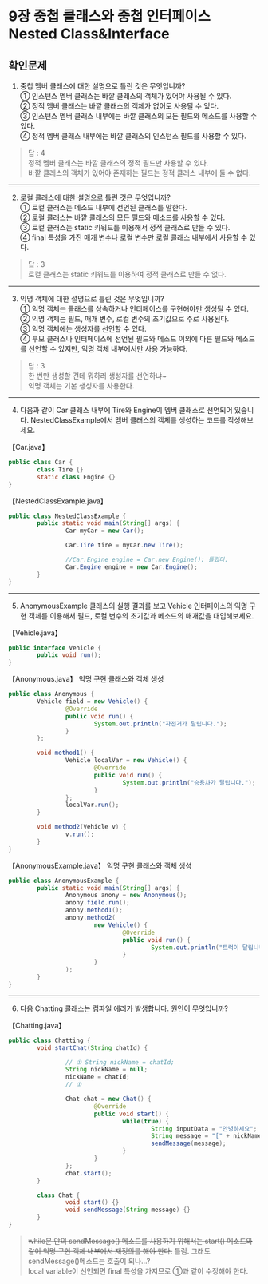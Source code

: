 # 9장 중첩 클래스와 중첩 인터페이스 Nested Class&Interface

## 확인문제

1. 중첩 멤버 클래스에 대한 설명으로 틀린 것은 무엇입니까?  
  ① 인스턴스 멤버 클래스는 바깥 클래스의 객체가 있어야 사용될 수 있다.  
  ② 정적 멤버 클래스는 바깥 클래스의 객체가 없어도 사용될 수 있다.  
  ③ 인스턴스 멤버 클래스 내부에는 바깥 클래스의 모든 필드와 메소드를 사용할 수 있다.  
  ④ 정적 멤버 클래스 내부에는 바깥 클래스의 인스턴스 필드를 사용할 수 있다.  

> 답 : 4  
정적 멤버 클래스는 바깥 클래스의 정적 필드만 사용할 수 있다.  
바깥 클래스의 객체가 있어야 존재하는 필드는 정적 클래스 내부에 둘 수 없다.  
  
---

2. 로컬 클래스에 대한 설명으로 틀린 것은 무엇입니까?  
  ① 로컬 클래스는 메소드 내부에 선언된 클래스를 말한다.  
  ② 로컬 클래스는 바깥 클래스의 모든 필드와 메소드를 사용할 수 있다.  
  ③ 로컬 클래스는 static 키워드를 이용해서 정적 클래스로 만들 수 있다.  
  ④ final 특성을 가진 매개 변수나 로컬 변수만 로컬 클래스 내부에서 사용할 수 있다.  

> 답 : 3  
로컬 클래스는 static 키워드를 이용하여 정적 클래스로 만들 수 없다.  
  
---

3. 익명 객체에 대한 설명으로 틀린 것은 무엇입니까?  
  ① 익명 객체는 클래스를 상속하거나 인터페이스를 구현해야만 생성될 수 있다.  
  ② 익명 객체는 필드, 매개 변수, 로컬 변수의 초기값으로 주로 사용된다.  
  ③ 익명 객체에는 생성자를 선언할 수 있다.  
  ④ 부모 클래스나 인터페이스에 선언된 필드와 메소드 이외에 다른 필드와 메소드를 선언할 수 있지만, 익명 객체 내부에서만 사용 가능하다.  

> 답 : 3  
한 번만 생성할 건데 뭐하러 생성자를 선언하냐~  
익명 객체는 기본 생성자를 사용한다.  
  
---

4. 다음과 같이 Car 클래스 내부에 Tire와 Engine이 멤버 클래스로 선언되어 있습니다. NestedClassExample에서 멤버 클래스의 객체를 생성하는 코드를 작성해보세요.  

【Car.java】
```java
public class Car {
        class Tire {}
        static class Engine {}
}
```

【NestedClassExample.java】
```java
public class NestedClassExample {
        public static void main(String[] args) {
                Car myCar = new Car();

                Car.Tire tire = myCar.new Tire();

                //Car.Engine engine = Car.new Engine(); 틀렸다.
                Car.Engine engine = new Car.Engine();
        }
}
```
  
---

5. AnonymousExample 클래스의 실행 결과를 보고 Vehicle 인터페이스의 익명 구현 객체를 이용해서 필드, 로컬 변수의 초기값과 메소드의 매개값을 대입해보세요.  

【Vehicle.java】
```java
public interface Vehicle {
        public void run();
}
```

【Anonymous.java】 익명 구현 클래스와 객체 생성
```java
public class Anonymous {
        Vehicle field = new Vehicle() {
                @Override
                public void run() {
                        System.out.println("자전거가 달립니다.");
                }
        };

        void method1() {
                Vehicle localVar = new Vehicle() {
                        @Override
                        public void run() {
                                System.out.println("승용차가 달립니다.");
                        }
                };
                localVar.run();
        }

        void method2(Vehicle v) {
                v.run();
        }
}
```

【AnonymousExample.java】 익명 구현 클래스와 객체 생성
```java
public class AnonymousExample {
        public static void main(String[] args) {
                Anonymous anony = new Anonymous();
                anony.field.run();
                anony.method1();
                anony.method2(
                        new Vehicle() {
                                @Override
                                public void run() {
                                        System.out.println("트럭이 달립니다.");
                                }
                        }
                );
        }
}
```
  
---

6. 다음 Chatting 클래스는 컴파일 에러가 발생합니다. 원인이 무엇입니까?  

【Chatting.java】
```java
public class Chatting {
        void startChat(String chatId) {

                // ① String nickName = chatId;
                String nickName = null;
                nickName = chatId;
                // ①

                Chat chat = new Chat() {
                        @Override
                        public void start() {
                                while(true) {
                                        String inputData = "안녕하세요";
                                        String message = "[" + nickName + "]" + inputData;
                                        sendMessage(message);
                                }
                        }
                };
                chat.start();
        }

        class Chat {
                void start() {}
                void sendMessage(String message) {}
        }
}
```

> ~~while문 안의 sendMessage() 메소드를 사용하기 위해서는 start() 메소드와 같이 익명 구현 객체 내부에서 재정의를 해야 한다.~~ 틀림. 그래도 sendMessage()메소드는 호출이 되나...?  
> local variable이 선언되면 final 특성을 가지므로 ①과 같이 수정해야 한다.  